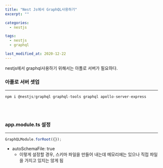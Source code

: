 ```yaml
---
title: "Nest Js에서 GraphQL사용하기"
excerpt: ""

categories:
  - nestjs

tags:
  - nestjs
  - graphql

last_modified_at: 2020-12-22
---
```


nestjs에서 graphql사용하기 위해서는 아폴로 서버가 필요하다.

### 아폴로 서버 셋업

---

```javascript
npm i @nestjs/graphql graphql-tools graphql apollo-server-express
```

<br><br>

### app.module.ts 설정

---

```javascript
GraphQLModule.forRoot({});
```

- autoSchemaFile: true
  - 이렇게 설정할 경우, 스키마 파일을 만들어 내는데 메모리에는 있으나 직접 파일을 가지고 있지는 않게 됨
